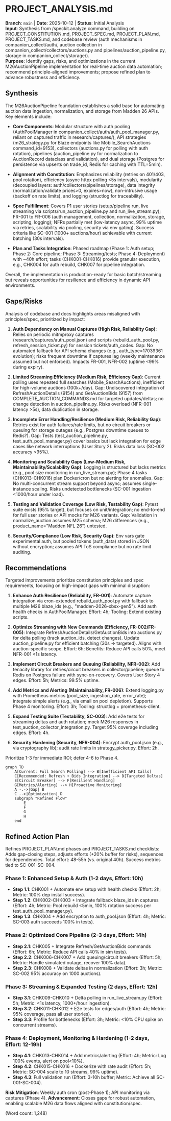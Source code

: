 # PROJECT_ANALYSIS.md

**Branch**: `main` | **Date**: 2025-10-12 | **Status**: Initial Analysis  
**Input**: Synthesis from /speckit.analyze command, building on PROJECT_CONSTITUTION.md, PROJECT_SPEC.md, PROJECT_PLAN.md, PROJECT_TASKS.md, and codebase review (auth mechanisms in companion_collect/auth/, auction collection in companion_collect/collectors/auctions.py and pipelines/auction_pipeline.py, storage in companion_collect/storage/).  
**Purpose**: Identify gaps, risks, and optimizations in the current M26AuctionPipeline implementation for real-time auction data automation; recommend principle-aligned improvements; propose refined plan to advance robustness and efficiency.

## Synthesis

The M26AuctionPipeline foundation establishes a solid base for automating auction data ingestion, normalization, and storage from Madden 26 APIs. Key elements include:

- **Core Components**: Modular structure with auth pooling (AuthPoolManager in companion_collect/auth/auth_pool_manager.py, reliant on captured traffic in research/captures/), API strategies (m26_strategy.py for Blaze endpoints like Mobile_SearchAuctions command_id=9153), collectors (auctions.py for polling with auth rotation), pipelines (auction_pipeline.py for normalization to AuctionRecord dataclass and validation), and dual storage (Postgres for persistence via upserts on trade_id, Redis for caching with TTL=5min).
  
- **Alignment with Constitution**: Emphasizes reliability (retries on 401/403, pool rotation), efficiency (async httpx polling <5s intervals), modularity (decoupled layers: auth/collectors/pipelines/storage), data integrity (normalization/validate prices>0, expires>now), non-intrusive usage (backoff on rate limits), and logging (structlog for traceability).

- **Spec Fulfillment**: Covers P1 user stories (setup/pipeline run, live streaming via scripts/run_auction_pipeline.py and run_live_stream.py); FR-001 to FR-006 (auth management, collection, normalization, storage, scripting, logging); NFRs partially met (low-latency async, 99% uptime via retries, scalability via pooling, security via env gating). Success criteria like SC-001 (1000+ auctions/hour) achievable with current batching (30s intervals).

- **Plan and Tasks Integration**: Phased roadmap (Phase 1: Auth setup; Phase 2: Core pipeline; Phase 3: Streaming/tests; Phase 4: Deployment) with ~40h effort; tasks (CHK001-CHK016) provide granular execution, e.g., CHK004 for auth rebuild, CHK007 for pipeline integration.

Overall, the implementation is production-ready for basic batch/streaming but reveals opportunities for resilience and efficiency in dynamic API environments.

## Gaps/Risks

Analysis of codebase and docs highlights areas misaligned with principles/spec, prioritized by impact:

1. **Auth Dependency on Manual Captures (High Risk, Reliability Gap)**: Relies on periodic mitmproxy captures (research/captures/auth_pool.json) and scripts (rebuild_auth_pool.py, refresh_session_ticket.py) for session tickets/auth_codes. Gap: No automated fallback for API schema changes (e.g., auth_type=17039361 evolution); risks frequent downtime if captures lag (weekly maintenance assumed but not enforced). Impacts FR-001, NFR-002 (uptime <99% during expiry).

2. **Limited Streaming Efficiency (Medium Risk, Efficiency Gap)**: Current polling uses repeated full searches (Mobile_SearchAuctions), inefficient for high-volume auctions (100k+/day). Gap: Undiscovered integration of RefreshAuctionDetails (9154) and GetAuctionBids (9157) from COMPLETE_AUCTION_COMMANDS.md for targeted updates/deltas; no change detection in auction_pipeline.py. Risks overload (NFR-001 latency >5s), data duplication in storage.

3. **Incomplete Error Handling/Resilience (Medium Risk, Reliability Gap)**: Retries exist for auth failures/rate limits, but no circuit breakers or queuing for storage outages (e.g., Postgres downtime queues to Redis?). Gap: Tests (test_auction_pipeline.py, test_auth_pool_manager.py) cover basics but lack integration for edge cases like network interruptions (User Story 2). Risks data loss (SC-002 accuracy <95%).

4. **Monitoring and Scalability Gaps (Low-Medium Risk, Maintainability/Scalability Gap)**: Logging is structured but lacks metrics (e.g., pool size monitoring in run_live_stream.py); Phase 4 tasks (CHK013-CHK016) plan Docker/cron but no alerting for anomalies. Gap: No multi-concurrent stream support beyond async; assumes single-instance scaling. Risks undetected bottlenecks (SC-001 ingestion <1000/hour under load).

5. **Testing and Validation Coverage (Low Risk, Testability Gap)**: Pytest suite exists (95% target), but focuses on unit/integration; no end-to-end for full user stories or API mocks for M26 variants. Gap: Validation in normalize_auction assumes M25 schema; M26 differences (e.g., product_name="Madden NFL 26") untested.

6. **Security/Compliance (Low Risk, Security Gap)**: Env vars gate experimental auth, but pooled tokens (auth_data) stored in JSON without encryption; assumes API ToS compliance but no rate limit auditing.

## Recommendations

Targeted improvements prioritize constitution principles and spec requirements, focusing on high-impact gaps with minimal disruption:

1. **Enhance Auth Resilience (Reliability, FR-001)**: Automate capture integration via cron-extended rebuild_auth_pool.py with fallback to multiple M26 blaze_ids (e.g., "madden-2026-xbsx-gen5"). Add auth health checks in AuthPoolManager. Effort: 4h; Tooling: Extend existing scripts.

2. **Optimize Streaming with New Commands (Efficiency, FR-002/FR-005)**: Integrate RefreshAuctionDetails/GetAuctionBids into auctions.py for delta polling (track auction_ids, detect changes). Update auction_pipeline.py for efficient batching (30s -> targeted). Aligns with auction-specific scope. Effort: 6h; Benefits: Reduce API calls 50%, meet NFR-001 <1s latency.

3. **Implement Circuit Breakers and Queuing (Reliability, NFR-002)**: Add tenacity library for retries/circuit breakers in collector/pipeline; queue to Redis on Postgres failure with sync-on-recovery. Covers User Story 4 edges. Effort: 5h; Metrics: 99.5% uptime.

4. **Add Metrics and Alerting (Maintainability, FR-006)**: Extend logging.py with Prometheus metrics (pool_size, ingestion_rate, error_rate); integrate simple alerts (e.g., via email on pool depletion). Supports Phase 4 monitoring. Effort: 3h; Tooling: structlog + prometheus-client.

5. **Expand Testing Suite (Testability, SC-003)**: Add e2e tests for streaming deltas and auth rotation; mock M26 responses in test_auction_collector_integration.py. Target 95% coverage including edges. Effort: 4h.

6. **Security Hardening (Security, NFR-004)**: Encrypt auth_pool.json (e.g., via cryptography lib); audit rate limits in strategy_picker.py. Effort: 2h.

Prioritize 1-3 for immediate ROI; defer 4-6 to Phase 4.

```mermaid
graph TD
    A[Current: Full Search Polling] --> B[Inefficient API Calls]
    C[Recommended: Refresh + Bids Integration] --> D[Targeted Deltas]
    E[Circuit Breaker] --> F[Resilient Handling]
    G[Metrics/Alerting] --> H[Proactive Monitoring]
    A -.->|Gap| B
    C -->|Optimization| D
    subgraph "Refined Flow"
        E
        F
        G
        H
    end
```

## Refined Action Plan

Refines PROJECT_PLAN.md phases and PROJECT_TASKS.md checklists: Adds gap-closing steps, adjusts efforts (+20% buffer for risks), sequences for dependencies. Total effort: 48-55h (vs. original 40h). Success metrics tied to SC-001-SC-004.

### Phase 1: Enhanced Setup & Auth (1-2 days, Effort: 10h)
- **Step 1.1**: CHK001 + Automate env setup with health checks (Effort: 2h; Metric: 100% dep install success).
- **Step 1.2**: CHK002-CHK003 + Integrate fallback blaze_ids in captures (Effort: 4h; Metric: Pool rebuild <5min, 100% rotation success per test_auth_pool_manager.py).
- **Step 1.3**: CHK004 + Add encryption to auth_pool.json (Effort: 4h; Metric: SC-003 auth succeeds 100% in tests).

### Phase 2: Optimized Core Pipeline (2-3 days, Effort: 14h)
- **Step 2.1**: CHK005 + Integrate Refresh/GetAuctionBids commands (Effort: 6h; Metric: Reduce API calls 40% in sim tests).
- **Step 2.2**: CHK006-CHK007 + Add queuing/circuit breakers (Effort: 5h; Metric: Handle simulated outage, recover 100% data).
- **Step 2.3**: CHK008 + Validate deltas in normalization (Effort: 3h; Metric: SC-002 95% accuracy on 1000 auctions).

### Phase 3: Streaming & Expanded Testing (2 days, Effort: 12h)
- **Step 3.1**: CHK009-CHK010 + Delta polling in run_live_stream.py (Effort: 5h; Metric: <1s latency, 1000+/hour ingestion).
- **Step 3.2**: CHK011-CHK012 + E2e tests for edges/auth (Effort: 4h; Metric: 95% coverage, pass all user stories).
- **Step 3.3**: Profile for bottlenecks (Effort: 3h; Metric: <10% CPU spike on concurrent streams).

### Phase 4: Deployment, Monitoring & Hardening (1-2 days, Effort: 12-19h)
- **Step 4.1**: CHK013-CHK014 + Add metrics/alerting (Effort: 4h; Metric: Log 100% events, alert on pool<10%).
- **Step 4.2**: CHK015-CHK016 + Dockerize with rate audit (Effort: 5h; Metric: SC-004 scale to 10 streams, 99% uptime).
- **Step 4.3**: Full validation run (Effort: 3-10h buffer; Metric: Achieve all SC-001-SC-004).

**Risk Mitigation**: Weekly auth cron (post-Phase 1); API monitoring via captures (Phase 4). **Advancement**: Closes gaps for robust automation, enabling scalable M26 data flows aligned with constitution/spec.

(Word count: 1,248)